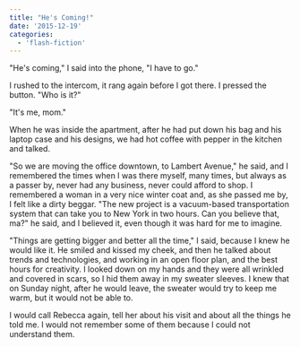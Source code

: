 ```yaml
---
title: "He's Coming!"
date: '2015-12-19'
categories:
  - 'flash-fiction'
---
```


"He's coming," I said into the phone, "I have to go."

<!-- truncate -->

I rushed to the intercom, it rang again before I got there. I pressed the
button. "Who is it?"

"It's me, mom."

When he was inside the apartment, after he had put down his bag and his laptop
case and his designs, we had hot coffee with pepper in the kitchen and talked.

"So we are moving the office downtown, to Lambert Avenue," he said, and I
remembered the times when I was there myself, many times, but always as a passer
by, never had any business, never could afford to shop. I remembered a woman in
a very nice winter coat and, as she passed me by, I felt like a dirty beggar.
"The new project is a vacuum-based transportation system that can take you to
New York in two hours. Can you believe that, ma?" he said, and I believed it,
even though it was hard for me to imagine.

"Things are getting bigger and better all the time," I said, because I knew he
would like it. He smiled and kissed my cheek, and then he talked about trends
and technologies, and working in an open floor plan, and the best hours for
creativity. I looked down on my hands and they were all wrinkled and covered in
scars, so I hid them away in my sweater sleeves. I knew that on Sunday night,
after he would leave, the sweater would try to keep me warm, but it would not be
able to.

I would call Rebecca again, tell her about his visit and about all the things he
told me. I would not remember some of them because I could not understand them.
